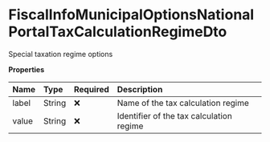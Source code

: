 # FiscalInfoMunicipalOptionsNationalPortalTaxCalculationRegimeDto

Special taxation regime options

**Properties**

| Name  | Type   | Required | Description                              |
| :---- | :----- | :------- | :--------------------------------------- |
| label | String | ❌       | Name of the tax calculation regime       |
| value | String | ❌       | Identifier of the tax calculation regime |

<!-- This file was generated by liblab | https://liblab.com/ -->
